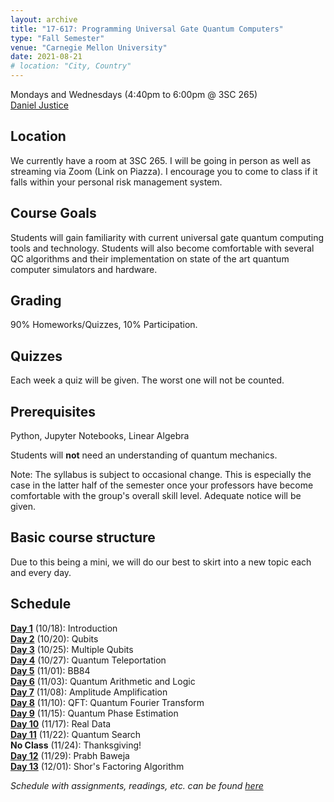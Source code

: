 ```yaml
---
layout: archive
title: "17-617: Programming Universal Gate Quantum Computers"
type: "Fall Semester"
venue: "Carnegie Mellon University"
date: 2021-08-21
# location: "City, Country"
---
```


Mondays and Wednesdays (4:40pm to 6:00pm @ 3SC 265)   
[Daniel Justice](https://thequantumturtle.github.io/)


## Location
We currently have a room at 3SC 265. I will be going in person as well as streaming via Zoom (Link on Piazza). I encourage you to come to class if it falls within your personal risk management system. 

## Course Goals
Students will gain familiarity with current universal gate quantum computing tools and technology. Students will also become comfortable with several QC algorithms and their implementation on state of the art quantum computer simulators and hardware. 

## Grading
90% Homeworks/Quizzes, 10% Participation.

## Quizzes
Each week a quiz will be given. The worst one will not be counted.

## Prerequisites
Python, Jupyter Notebooks, Linear Algebra

Students will **not** need an understanding of quantum mechanics.


Note: The syllabus is subject to occasional change. This is especially the case in the latter half of the semester once your professors have become comfortable with the group's overall skill level. Adequate notice will be given.


## Basic course structure

Due to this being a mini, we will do our best to skirt into a new topic each and every day. 


## Schedule
[**Day 1**](/courses/2021-Fall-17617/syllabus/1-Introduction) (10/18): Introduction  
[**Day 2**](/courses/2021-Fall-17617/syllabus/2-One-Qbit) (10/20): Qubits  
[**Day 3**](/courses/2021-Fall-17617/syllabus/3-Multi-Qbits) (10/25): Multiple Qubits  
[**Day 4**](/courses/2021-Fall-17617/syllabus/4-Teleportation) (10/27): Quantum Teleportation  
[**Day 5**](/courses/2021-Fall-17617/syllabus/5-BB84) (11/01): BB84  
[**Day 6**](/courses/2021-Fall-17617/syllabus/6-Arithmetic) (11/03): Quantum Arithmetic and Logic  
[**Day 7**](/courses/2021-Fall-17617/syllabus/7-Amp-Amp) (11/08): Amplitude Amplification  
[**Day 8**](/courses/2021-Fall-17617/syllabus/8-QFT) (11/10): QFT: Quantum Fourier Transform  
[**Day 9**](/courses/2021-Fall-17617/syllabus/9-Quantum-Phase-Estimation) (11/15): Quantum Phase Estimation  
[**Day 10**](/courses/2021-Fall-17617/syllabus/10-Real-Data) (11/17): Real Data  
[**Day 11**](/courses/2021-Fall-17617/syllabus/11-Quantum-Search) (11/22): Quantum Search  
**No Class** (11/24): Thanksgiving!  
[**Day 12**](/courses/2021-Fall-17617/syllabus/) (11/29): Prabh Baweja  
[**Day 13**](/courses/2021-Fall-17617/syllabus/12-Shors) (12/01): Shor's Factoring Algorithm  


*Schedule with assignments, readings, etc. can be found [here](schedule)*